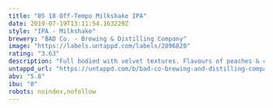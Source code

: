 ```yaml
---
title: "05 18 Off-Tempo Milkshake IPA"
date: 2019-07-19T13:11:54.163220Z
style: "IPA - Milkshake"
brewery: "BAD Co. - Brewing & Distilling Company"
image: "https://labels.untappd.com/labels/2896820"
rating: "3.63"
description: "Full bodied with velvet textures. Flavours of peaches & cream, pineapple & lime."
untappd_url: "https://untappd.com/b/bad-co-brewing-and-distilling-company-05-18-off-tempo-milkshake-ipa/2896820"
abv: "5.8"
ibu: "0"
robots: noindex,nofollow
---
```


